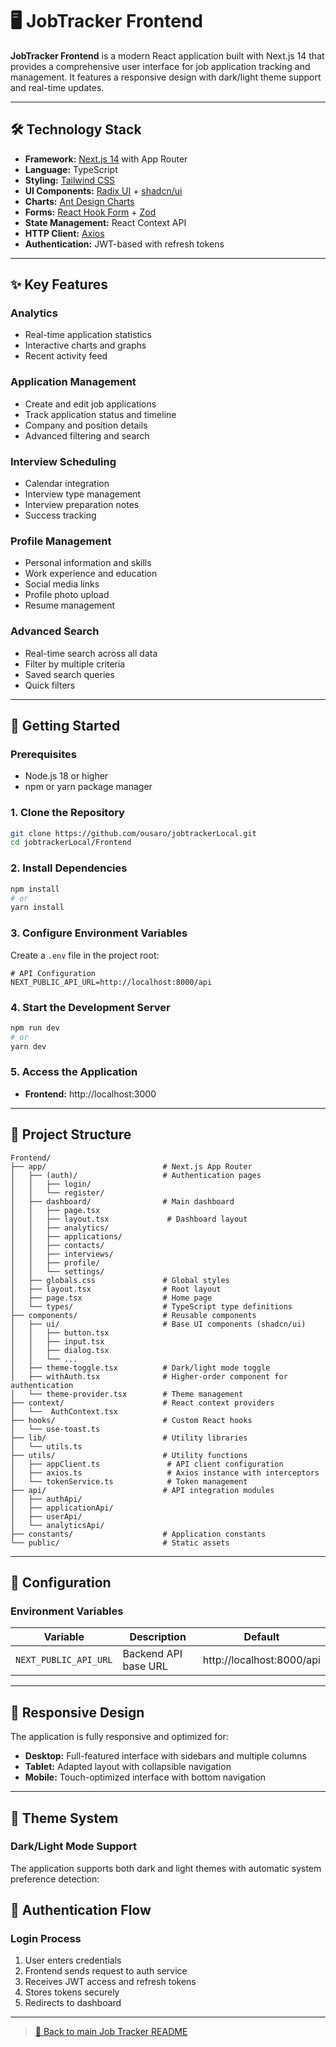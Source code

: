 # 🖥️ JobTracker Frontend

**JobTracker Frontend** is a modern React application built with Next.js 14 that provides a comprehensive user interface for job application tracking and management. It features a responsive design with dark/light theme support and real-time updates.

---

## 🛠️ Technology Stack

- **Framework:** [Next.js 14](https://nextjs.org/) with App Router
- **Language:** TypeScript
- **Styling:** [Tailwind CSS](https://tailwindcss.com/)
- **UI Components:** [Radix UI](https://www.radix-ui.com/) + [shadcn/ui](https://ui.shadcn.com/)
- **Charts:** [Ant Design Charts](https://charts.ant.design/)
- **Forms:** [React Hook Form](https://react-hook-form.com/) + [Zod](https://zod.dev/)
- **State Management:** React Context API
- **HTTP Client:** [Axios](https://axios-http.com/)
- **Authentication:** JWT-based with refresh tokens

---

## ✨ Key Features

###  Analytics
- Real-time application statistics
- Interactive charts and graphs
- Recent activity feed

###  Application Management
- Create and edit job applications
- Track application status and timeline
- Company and position details
- Advanced filtering and search

###  Interview Scheduling
- Calendar integration
- Interview type management
- Interview preparation notes
- Success tracking

###  Profile Management
- Personal information and skills
- Work experience and education
- Social media links
- Profile photo upload
- Resume management

###  Advanced Search
- Real-time search across all data
- Filter by multiple criteria
- Saved search queries
- Quick filters

---

## 🚀 Getting Started

### Prerequisites
- Node.js 18 or higher
- npm or yarn package manager

### 1. Clone the Repository

```bash
git clone https://github.com/ousaro/jobtrackerLocal.git
cd jobtrackerLocal/Frontend
```

### 2. Install Dependencies

```bash
npm install
# or
yarn install
```

### 3. Configure Environment Variables

Create a `.env` file in the project root:

```env
# API Configuration
NEXT_PUBLIC_API_URL=http://localhost:8000/api
```

### 4. Start the Development Server

```bash
npm run dev
# or
yarn dev
```

### 5. Access the Application

- **Frontend:** http://localhost:3000

---

## 📁 Project Structure

```
Frontend/
├── app/                          # Next.js App Router
│   ├── (auth)/                   # Authentication pages
│   │   ├── login/
│   │   └── register/
│   ├── dashboard/                # Main dashboard
│   │   ├── page.tsx
│   │   ├── layout.tsx             # Dashboard layout
│   │   ├── analytics/
│   │   ├── applications/
│   │   ├── contacts/
│   │   ├── interviews/
│   │   ├── profile/
│   │   └── settings/
│   ├── globals.css               # Global styles
│   ├── layout.tsx                # Root layout
│   ├── page.tsx                  # Home page
│   └── types/                    # TypeScript type definitions
├── components/                   # Reusable components
│   ├── ui/                       # Base UI components (shadcn/ui)
│   │   ├── button.tsx
│   │   ├── input.tsx
│   │   ├── dialog.tsx
│   │   └── ...
│   ├── theme-toggle.tsx          # Dark/light mode toggle
│   ├── withAuth.tsx              # Higher-order component for authentication
│   └── theme-provider.tsx        # Theme management
├── context/                      # React context providers
│   └──  AuthContext.tsx
├── hooks/                        # Custom React hooks
│   └── use-toast.ts
├── lib/                          # Utility libraries
│   └── utils.ts
├── utils/                        # Utility functions
│   ├── appClient.ts               # API client configuration
│   ├── axios.ts                   # Axios instance with interceptors
│   └── tokenService.ts            # Token management
├── api/                          # API integration modules
│   ├── authApi/
│   ├── applicationApi/
│   ├── userApi/
│   └── analyticsApi/
├── constants/                    # Application constants
└── public/                       # Static assets
```

---

## 🔧 Configuration

### Environment Variables

| Variable | Description | Default |
|----------|-------------|---------|
| `NEXT_PUBLIC_API_URL` | Backend API base URL | http://localhost:8000/api |

---

## 📱 Responsive Design

The application is fully responsive and optimized for:

- **Desktop:** Full-featured interface with sidebars and multiple columns
- **Tablet:** Adapted layout with collapsible navigation
- **Mobile:** Touch-optimized interface with bottom navigation

---

## 🎨 Theme System

### Dark/Light Mode Support
The application supports both dark and light themes with automatic system preference detection:

## 🔐 Authentication Flow

### Login Process
1. User enters credentials
2. Frontend sends request to auth service
3. Receives JWT access and refresh tokens
4. Stores tokens securely
5. Redirects to dashboard

---

> [🔗 Back to main Job Tracker README](../README.md)
